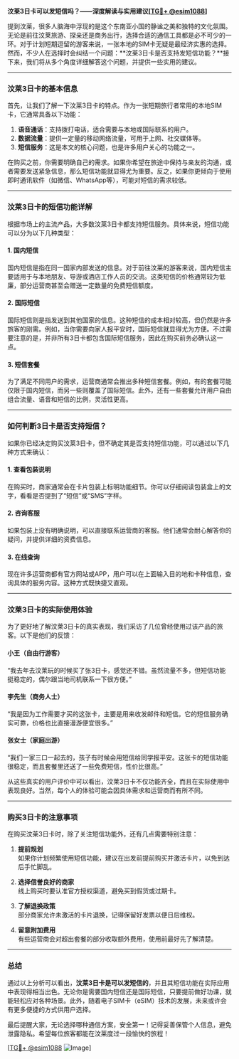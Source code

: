 **汶莱3日卡可以发短信吗？——深度解读与实用建议[[TG💪+ @esim1088](https://t.me/s/esim1088)]**

提到汶莱，很多人脑海中浮现的是这个东南亚小国的静谧之美和独特的文化氛围。无论是前往汶莱旅游、探亲还是商务出行，选择合适的通信工具都是必不可少的一环。对于计划短期逗留的游客来说，一张本地的SIM卡无疑是最经济实惠的选择。然而，不少人在选择时会纠结一个问题：**汶莱3日卡是否支持发短信功能？**接下来，我们将从多个角度详细解答这个问题，并提供一些实用的建议。

---

### 汶莱3日卡的基本信息

首先，让我们了解一下汶莱3日卡的特点。作为一张短期旅行者常用的本地SIM卡，它通常具备以下功能：

1. **语音通话**：支持拨打电话，适合需要与本地或国际联系的用户。
2. **数据流量**：提供一定量的移动网络流量，可用于上网、社交媒体等。
3. **短信服务**：这是本文的核心问题，也是许多用户关心的功能之一。

在购买之前，你需要明确自己的需求。如果你希望在旅途中保持与亲友的沟通，或者需要发送紧急信息，那么短信功能就显得尤为重要。反之，如果你更倾向于使用即时通讯软件（如微信、WhatsApp等），可能对短信的需求较低。

---

### 汶莱3日卡的短信功能详解

根据市场上的主流产品，大多数汶莱3日卡都支持短信服务。具体来说，短信功能可以分为以下几种类型：

#### 1. 国内短信
国内短信是指在同一国家内部发送的信息。对于前往汶莱的游客来说，国内短信主要适用于与本地朋友、导游或酒店工作人员的交流。这类短信的价格通常较为低廉，部分运营商甚至会赠送一定数量的免费短信额度。

#### 2. 国际短信
国际短信则是指发送到其他国家的信息。这种短信的成本相对较高，但仍然是许多旅客的刚需。例如，当你需要向家人报平安时，国际短信就显得尤为方便。不过需要注意的是，并非所有3日卡都包含国际短信服务，因此在购买前务必确认这一点。

#### 3. 短信套餐
为了满足不同用户的需求，运营商通常会推出多种短信套餐。例如，有的套餐可能仅限于国内短信，而另一些则覆盖了国际短信。此外，还有一些套餐允许用户自由组合流量、语音和短信的比例，灵活性更高。

---

### 如何判断3日卡是否支持短信？

如果你已经决定购买汶莱3日卡，但不确定其是否支持短信功能，可以通过以下几种方式来确认：

#### 1. 查看包装说明
在购买时，商家通常会在卡片包装上标明功能细节。你可以仔细阅读包装盒上的文字，看看是否提到了“短信”或“SMS”字样。

#### 2. 咨询客服
如果包装上没有明确说明，可以直接联系运营商的客服。他们通常会耐心解答你的疑问，并提供详细的资费信息。

#### 3. 在线查询
现在许多运营商都有官方网站或APP，用户可以在上面输入目的地和卡种信息，查询具体的服务内容。这种方式既快捷又直观。

---

### 汶莱3日卡的实际使用体验

为了更好地了解汶莱3日卡的真实表现，我们采访了几位曾经使用过该产品的旅客。以下是他们的反馈：

#### 小王（自由行游客）
“我去年去汶莱玩的时候买了张3日卡，感觉还不错。虽然流量不多，但短信功能挺稳定的，偶尔跟当地司机联系一下很方便。”

#### 李先生（商务人士）
“我是因为工作需要才买的这张卡，主要是用来收发邮件和短信。它的短信服务确实可靠，价格也比直接漫游便宜很多。”

#### 张女士（家庭出游）
“我们一家三口一起去的，孩子有时候会用短信给同学报平安。这张卡的短信功能很稳定，而且套餐里还送了一些免费短信，性价比很高。”

从这些真实的用户评价中可以看出，汶莱3日卡不仅功能齐全，而且在实际使用中表现良好。当然，每个人的体验可能会因具体需求和运营商而有所不同。

---

### 购买3日卡的注意事项

在购买汶莱3日卡时，除了关注短信功能外，还有几点需要特别注意：

1. **提前规划**  
   如果你计划频繁使用短信功能，建议在出发前提前购买并激活卡片，以免到达后手忙脚乱。

2. **选择信誉良好的商家**  
   线上购买时要认准官方授权渠道，避免买到假货或过期卡。

3. **了解退换政策**  
   部分商家允许未激活的卡片退换，记得保留好发票以便日后维权。

4. **留意附加费用**  
   有些运营商会对超出套餐的部分收取额外费用，使用前最好先了解清楚。

---

### 总结

通过以上分析可以看出，**汶莱3日卡是可以发短信的**，并且其短信功能在实际应用中表现得相当出色。无论你是需要国内短信还是国际短信，只要提前做好功课，就能轻松应对各种场景。此外，随着电子SIM卡（eSIM）技术的发展，未来或许会有更多便捷的方式供用户选择。

最后提醒大家，无论选择哪种通信方案，安全第一！记得妥善保管个人信息，避免泄露隐私。希望每位旅客都能在汶莱度过一段愉快的旅程！

[[TG💪+ @esim1088](https://t.me/s/esim1088) ![Image](https://i.postimg.cc/4NQfJmqS/Snipaste-2025-05-13-00-14-12.png)]